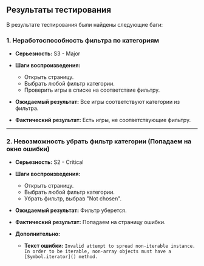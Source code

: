 ## Результаты тестирования

В результате тестирования были найдены следующие баги:

### 1. Неработоспособность фильтра по категориям
- **Серьезность:** S3 - Major
- **Шаги воспроизведения:**
    - Открыть страницу.
    - Выбрать любой фильтр категории.
    - Проверить игры в списке на соответствие фильтру.

- **Ожидаемый результат:** Все игры соответствуют категории из фильтра.
- **Фактический результат:** Есть игры, не соответствующие фильтру.

---

### 2. Невозможность убрать фильтр категории (Попадаем на окно ошибки)
- **Серьезность:** S2 - Critical
- **Шаги воспроизведения:**
    - Открыть страницу.
    - Выбрать любой фильтр категории.
    - Убрать фильтр, выбрав "Not chosen".

- **Ожидаемый результат:** Фильтр уберется.
- **Фактический результат:** Попадаем на страницу ошибки.
- **Дополнительно:**
    - **Текст ошибки:** `Invalid attempt to spread non-iterable instance. In order to be iterable, non-array objects must have a [Symbol.iterator]() method.`
